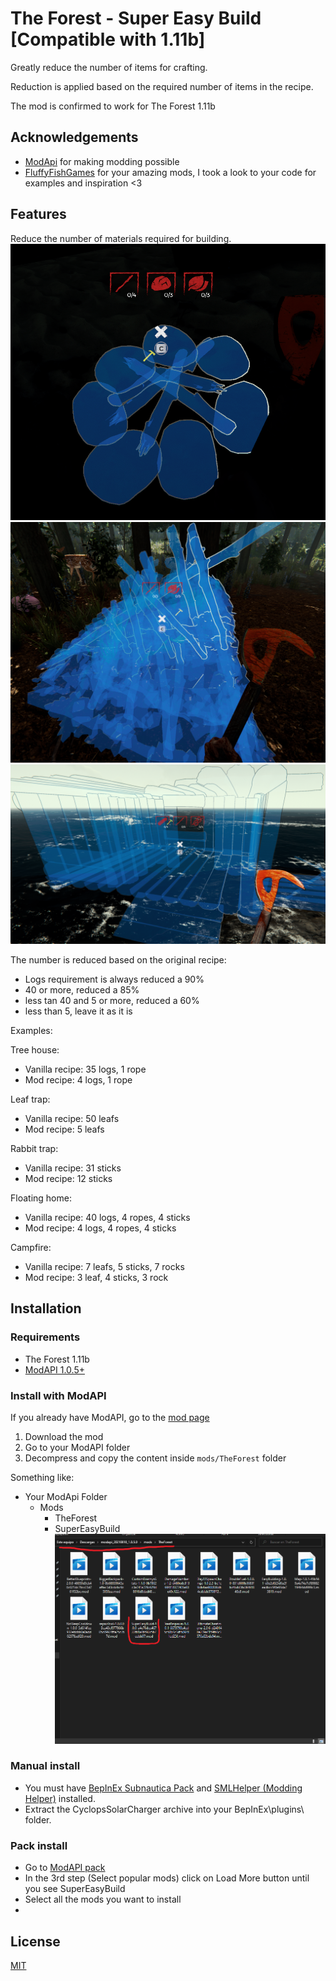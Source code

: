 ﻿
# The Forest - Super Easy Build [Compatible with 1.11b]

Greatly reduce the number of items for crafting.

Reduction is applied based on the required number of items in the recipe.

The mod is confirmed to work for The Forest 1.11b

## Acknowledgements

- [ModApi](https://modapi.survivetheforest.net/) for making modding possible
- [FluffyFishGames](https://github.com/FluffyFishGames/ModAPI-The-Forest-Mods)  for your amazing mods, I took a look to your code for examples and inspiration <3

## Features

Reduce the number of materials required for building.
![Campfire example](./screenshots/campfire.png)
![Temporary shelter example](./screenshots/temporary-shelter.png)
![Floating home example](./screenshots/floating-home.png)

The number is reduced based on the original recipe:
- Logs requirement is always reduced a 90%
- 40 or more, reduced a 85%
- less tan 40 and 5 or more, reduced a 60%
- less than 5, leave it as it is

Examples:

Tree house:
- Vanilla recipe: 35 logs, 1 rope
- Mod recipe: 4 logs, 1 rope

Leaf trap:
- Vanilla recipe: 50 leafs
- Mod recipe: 5 leafs

Rabbit trap:
- Vanilla recipe: 31 sticks
- Mod recipe: 12 sticks

Floating home:
- Vanilla recipe: 40 logs, 4 ropes, 4 sticks
- Mod recipe: 4 logs, 4 ropes, 4 sticks

Campfire:
- Vanilla recipe: 7 leafs, 5 sticks, 7 rocks
- Mod recipe: 3 leaf, 4 sticks, 3 rock

## Installation

### Requirements
- The Forest 1.11b
- [ModAPI 1.0.5+](https://modapi.survivetheforest.net)

### Install with ModAPI
If you already have ModAPI, go to the [mod page]()
1. Download the mod
2. Go to your ModAPI folder
3. Decompress and copy the content inside `mods/TheForest` folder

Something like:
- Your ModApi Folder
  - Mods
    -  TheForest
      - SuperEasyBuild
![Example of installation](./screenshots/install.png)

### Manual install
- You must have [BepInEx Subnautica Pack](https://www.nexusmods.com/subnautica/mods/1108) and [SMLHelper (Modding Helper)](https://www.nexusmods.com/subnautica/mods/113) installed.
- Extract the CyclopsSolarCharger archive into your BepInEx\plugins\ folder.

### Pack install
- Go to [ModAPI pack](https://modapi.survivetheforest.net/)
- In the 3rd step (Select popular mods) click on Load More button until you see SuperEasyBuild
- Select all the mods you want to install
- 
## License

[MIT](https://choosealicense.com/licenses/mit/)

